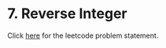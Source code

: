 # 7. Reverse Integer

Click [here](https://leetcode.com/problems/reverse-integer/) for the leetcode problem statement.
